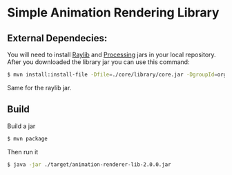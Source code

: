 #  Simple Animation Rendering Library


## External Dependecies:
You will need to install [Raylib](https://github.com/CreedVI/Raylib-J/releases/tag/v0.5.2) and [Processing](https://processing.org/download) jars in your local repository. After you downloaded the library jar you can use this command:

```bash
$ mvn install:install-file -Dfile=./core/library/core.jar -DgroupId=org.processing -DartifactId=core -Dversion=4.0.0 -Dpackaging=jar
```

Same for the raylib jar.

## Build

Build a jar

```bash
$ mvn package
```

Then run it 

```bash
$ java -jar ./target/animation-renderer-lib-2.0.0.jar
```

